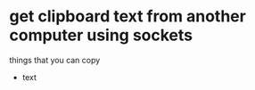 <h1>get clipboard text from another computer using sockets</h1>
<p>things that you can copy </p>

<ul>
<li>text</li>
</ul>
